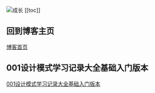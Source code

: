 ![成长](/images/home.png)
[[toc]]


## 回到博客主页
[博客首页](./../README.md)  


## 001设计模式学习记录大全基础入门版本
[001设计模式学习记录大全基础入门版本](./001%E8%AE%BE%E8%AE%A1%E6%A8%A1%E5%BC%8F%E5%AD%A6%E4%B9%A0%E8%AE%B0%E5%BD%95%E5%A4%A7%E5%85%A8%E5%9F%BA%E7%A1%80%E5%85%A5%E9%97%A8%E7%89%88%E6%9C%AC.md)